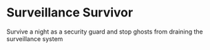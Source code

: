 # Surveillance Survivor
Survive a night as a security guard and stop ghosts from draining the surveillance system
